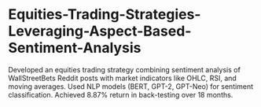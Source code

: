 # Equities-Trading-Strategies-Leveraging-Aspect-Based-Sentiment-Analysis
Developed an equities trading strategy combining sentiment analysis of WallStreetBets Reddit posts with market indicators like OHLC, RSI, and moving averages. Used NLP models (BERT, GPT-2, GPT-Neo) for sentiment classification. Achieved 8.87% return in back-testing over 18 months.
